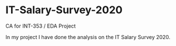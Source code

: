 # IT-Salary-Survey-2020
CA for INT-353 / EDA Project

In my project I have done the analysis on the IT Salary Survey 2020.
